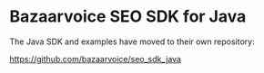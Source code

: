 # Bazaarvoice SEO SDK for Java

The Java SDK and examples have moved to their own repository:

https://github.com/bazaarvoice/seo_sdk_java

